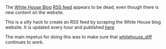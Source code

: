 The [White House Blog] [RSS feed] appears to be dead, even though there is new
content on the website.

This is a silly hack to create an RSS feed by scraping the White House blog 
website. It is updated every hour and published [here]

The main impetus for doing this was to make sure that [whitehouse_diff]
continues to work.

[White House Blog]: https://www.whitehouse.gov/blog/ 
[RSS Feed]: https://www.whitehouse.gov/feed/blog/white-house
[here]: https://inkdroid.org/rss/whitehouse.xml
[whitehouse_diff]: https://twitter.com/whitehouse_diff
